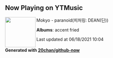 ## Now Playing on YTMusic

[<img align="left" width="100" src="https://lh3.googleusercontent.com/71Ur0P4AJrEXAT7z1s-EP9fXMbIUfh5m9AUqkykCh4ZBvkTKzIoxH0BKlshkpSWrh6rqhvGKe809zBYQpQ">](https://music.youtube.com/watch?v=sKmNnDZCmoo)

Mokyo - paranoid(피처링: DEAN(딘))

**Albums**: accent fried

Last updated at 06/18/2021 10:04

#### Generated with [20chan/github-now](https://github.com/20chan/github-now)
